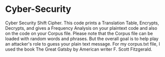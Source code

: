 # Cyber-Security

Cyber Security Shift Cipher. This code prints a Translation Table, Encrypts, Decrypts, and gives a Frequency Analysis on your plaintext code and also 
on the code on your Corpus file. Please note that the Corpus file can be loaded with random words and phrases. But the overall goal is to help play an 
attacker's role to guess your plain text message. For my corpus.txt file, I used the book The Great Gatsby by American writer F. Scott Fitzgerald.
